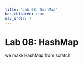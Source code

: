 ```yaml
---
title: "Lab 08: HashMap"
has_children: true
nav_order: 7
---
```



# Lab 08: HashMap

we make HashMap from scratch